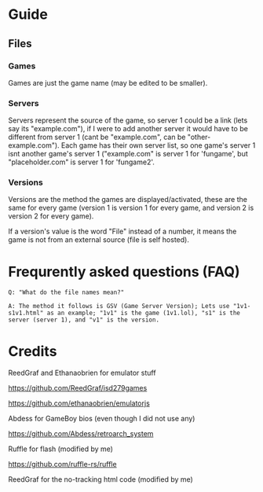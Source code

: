 # Guide

## Files
### Games
Games are just the game name (may be edited to be smaller).


### Servers
Servers represent the source of the game, so server 1 could be a link (lets say its "example.com"), if I were to add another server it would have to be different from server 1 (cant be "example.com", can be "other-example.com"). Each game has their own server list, so one game's server 1 isnt another game's server 1 ("example.com" is server 1 for 'fungame', but "placeholder.com" is server 1 for 'fungame2'.


### Versions
Versions are the method the games are displayed/activated, these are the same for every game (version 1 is version 1 for every game, and version 2 is version 2 for every game). 

If a version's value is the word "File" instead of a number, it means the game is not from an external source (file is self hosted).

# Frequrently asked questions (FAQ)
`Q: "What do the file names mean?"`

`A: The method it follows is GSV (Game Server Version); Lets use "1v1-s1v1.html" as an example; "1v1" is the game (1v1.lol), "s1" is the server (server 1), and "v1" is the version.`


# Credits
ReedGraf and Ethanaobrien for emulator stuff

https://github.com/ReedGraf/isd279games

https://github.com/ethanaobrien/emulatorjs

Abdess for GameBoy bios (even though I did not use any)

https://github.com/Abdess/retroarch_system

Ruffle for flash (modified by me)

https://github.com/ruffle-rs/ruffle

ReedGraf for the no-tracking html code (modified by me)

